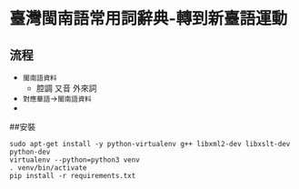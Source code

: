 # 臺灣閩南語常用詞辭典-轉到新臺語運動

## 流程
* `閩南語資料`
  * 腔調 又音 外來詞
* `對應華語`→`閩南語資料`
* 


##安裝
```
sudo apt-get install -y python-virtualenv g++ libxml2-dev libxslt-dev python-dev
virtualenv --python=python3 venv
. venv/bin/activate
pip install -r requirements.txt
```
